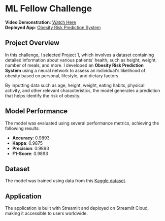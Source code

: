 # ML Fellow Challenge

**Video Demonstration**: [Watch Here](https://www.youtube.com/watch?v=x-8w-ppx6Fo)  
**Deployed App**: [Obesity Risk Prediction System](https://multiclaappbesitypredictiormlchallenge-eumxalnbahyypmgrmzncdf.streamlit.app/)

## Project Overview

In this challenge, I selected Project 1, which involves a dataset containing detailed information about various patients' health, such as height, weight, number of meals, and more. I developed an **Obesity Risk Prediction System** using a neural network to assess an individual's likelihood of obesity based on personal, lifestyle, and dietary factors. 

By inputting data such as age, height, weight, eating habits, physical activity, and other relevant characteristics, the model generates a prediction that helps identify the risk of obesity.

## Model Performance

The model was evaluated using several performance metrics, achieving the following results:

- **Accuracy**: 0.9893
- **Kappa**: 0.9875
- **Precision**: 0.9893
- **F1-Score**: 0.9893

## Dataset

The model was trained using data from this [Kaggle dataset](https://www.kaggle.com/competitions/playground-series-s4e2/data?select=train.csv).

## Application

The application is built with Streamlit and deployed on Streamlit Cloud, making it accessible to users worldwide.
